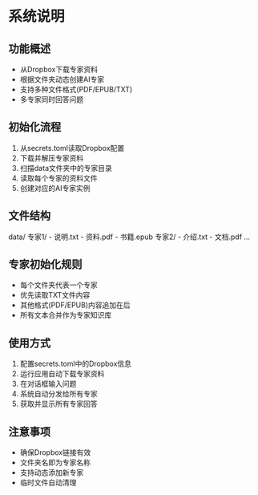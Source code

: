 # 系统说明

## 功能概述
- 从Dropbox下载专家资料
- 根据文件夹动态创建AI专家
- 支持多种文件格式(PDF/EPUB/TXT)
- 多专家同时回答问题

## 初始化流程
1. 从secrets.toml读取Dropbox配置
2. 下载并解压专家资料
3. 扫描data文件夹中的专家目录
4. 读取每个专家的资料文件
5. 创建对应的AI专家实例

## 文件结构
data/
  专家1/
    - 说明.txt
    - 资料.pdf
    - 书籍.epub
  专家2/
    - 介绍.txt
    - 文档.pdf
  ...

## 专家初始化规则
- 每个文件夹代表一个专家
- 优先读取TXT文件内容
- 其他格式(PDF/EPUB)内容追加在后
- 所有文本合并作为专家知识库

## 使用方式
1. 配置secrets.toml中的Dropbox信息
2. 运行应用自动下载专家资料
3. 在对话框输入问题
4. 系统自动分发给所有专家
5. 获取并显示所有专家回答

## 注意事项
- 确保Dropbox链接有效
- 文件夹名即为专家名称
- 支持动态添加新专家
- 临时文件自动清理








